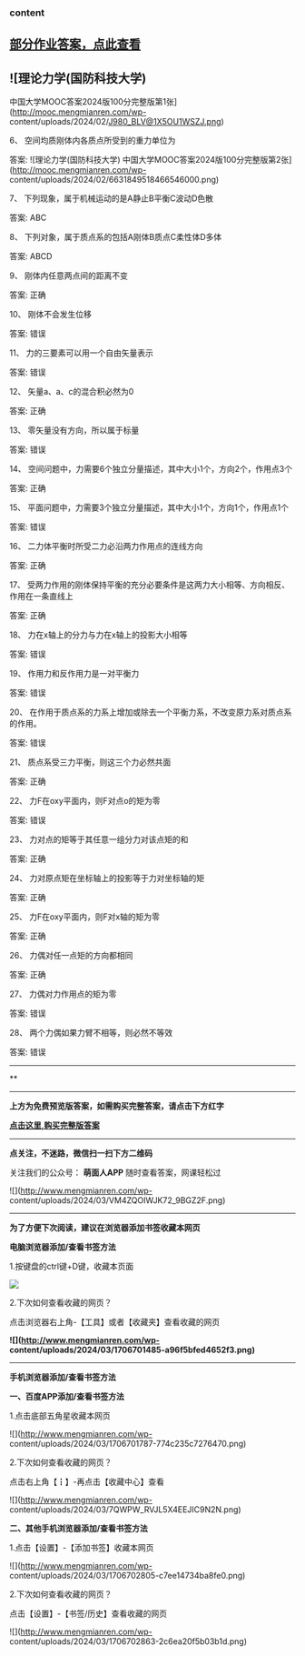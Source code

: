 ### content

## [部分作业答案，点此查看](http://mooc.mengmianren.com/mooc/341886.html)

## ![理论力学\(国防科技大学\)
中国大学MOOC答案2024版100分完整版第1张](http://mooc.mengmianren.com/wp-
content/uploads/2024/02/J980_BLV@1X5OU1WSZJ.png)

6、 空间均质刚体内各质点所受到的重力单位为

答案: ![理论力学\(国防科技大学\)
中国大学MOOC答案2024版100分完整版第2张](http://mooc.mengmianren.com/wp-
content/uploads/2024/02/6631849518466546000.png)

7、 下列现象，属于机械运动的是A静止B平衡C波动D色散

答案: ABC

8、 下列对象，属于质点系的包括A刚体B质点C柔性体D多体

答案: ABCD

9、 刚体内任意两点间的距离不变

答案: 正确

10、 刚体不会发生位移

答案: 错误

11、 力的三要素可以用一个自由矢量表示

答案: 错误

12、 矢量a、a、c的混合积必然为0

答案: 正确

13、 零矢量没有方向，所以属于标量

答案: 错误

14、 空间问题中，力需要6个独立分量描述，其中大小1个，方向2个，作用点3个

答案: 正确

15、 平面问题中，力需要3个独立分量描述，其中大小1个，方向1个，作用点1个

答案: 错误

16、 二力体平衡时所受二力必沿两力作用点的连线方向

答案: 正确

17、 受两力作用的刚体保持平衡的充分必要条件是这两力大小相等、方向相反、作用在一条直线上

答案: 正确

18、 力在x轴上的分力与力在x轴上的投影大小相等

答案: 错误

19、 作用力和反作用力是一对平衡力

答案: 错误

20、 在作用于质点系的力系上增加或除去一个平衡力系，不改变原力系对质点系的作用。

答案: 错误

21、 质点系受三力平衡，则这三个力必然共面

答案: 正确

22、 力F在oxy平面内，则F对点o的矩为零

答案: 错误

23、 力对点的矩等于其任意一组分力对该点矩的和

答案: 正确

24、 力对原点矩在坐标轴上的投影等于力对坐标轴的矩

答案: 正确

25、 力F在oxy平面内，则F对x轴的矩为零

答案: 正确

26、 力偶对任一点矩的方向都相同

答案: 正确

27、 力偶对力作用点的矩为零

答案: 错误

28、 两个力偶如果力臂不相等，则必然不等效

答案: 错误

* * *

**

* * *

**上方为免费预览版答案，如需购买完整答案，请点击下方红字**

[**点击这里,购买完整版答案**](http://mooc.mengmianren.com/mooc/341887.html)

* * *

**点关注，不迷路，微信扫一扫下方二维码**

关注我们的公众号： **萌面人APP** 随时查看答案，网课轻松过

![](http://www.mengmianren.com/wp-
content/uploads/2024/03/VM4ZQOIWJK72_9BGZ2F.png)

* * *

**为了方便下次阅读，建议在浏览器添加书签收藏本网页**

**电脑浏览器添加/查看书签方法**

1.按键盘的ctrl键+D键，收藏本页面

![](http://www.mengmianren.com/wp-content/uploads/2024/03/AF9T_JKKHAJN.png)

2.下次如何查看收藏的网页？

点击浏览器右上角-【工具】或者【收藏夹】查看收藏的网页

**![](http://www.mengmianren.com/wp-
content/uploads/2024/03/1706701485-a96f5bfed4652f3.png)**

* * *

**手机浏览器添加/查看书签方法**

**一、百度APP添加/查看书签方法**

1.点击底部五角星收藏本网页

![](http://www.mengmianren.com/wp-
content/uploads/2024/03/1706701787-774c235c7276470.png)

2.下次如何查看收藏的网页？

点击右上角【┇】-再点击【收藏中心】查看

![](http://www.mengmianren.com/wp-
content/uploads/2024/03/7QWPW_RVJL5X4EEJIC9N2N.png)

**二、其他手机浏览器添加/查看书签方法**

1.点击【设置】-【添加书签】收藏本网页

![](http://www.mengmianren.com/wp-
content/uploads/2024/03/1706702805-c7ee14734ba8fe0.png)

2.下次如何查看收藏的网页？

点击【设置】-【书签/历史】查看收藏的网页

![](http://www.mengmianren.com/wp-
content/uploads/2024/03/1706702863-2c6ea20f5b03b1d.png)

